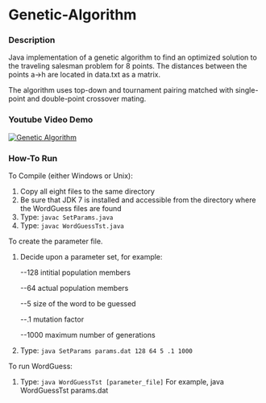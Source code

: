 # Genetic-Algorithm

### Description
Java implementation of a genetic algorithm to find an optimized solution to the traveling salesman problem for 8 points. 
The distances between the points a->h are located in data.txt as a matrix.

The algorithm uses top-down and tournament pairing matched with single-point and	double-point crossover mating.

### Youtube Video Demo
[![Genetic Algorithm](https://img.youtube.com/vi/tP_hzORpP_U/maxresdefault.jpg)](https://youtu.be/tP_hzORpP_U "Genetic Algorithm")

### How-To Run
To Compile (either Windows or Unix):
1. Copy all eight files to the same directory
2. Be sure that JDK 7 is installed and accessible from the directory where the WordGuess files are found
3. Type: ```javac SetParams.java```
4. Type: ```javac WordGuessTst.java```

To create the parameter file.
1. Decide upon a parameter set, for example:

   --128 intitial population members
   
   --64 actual population members 
   
   --5 size of the word to be guessed
   
   --.1 mutation factor
   
   --1000 maximum number of generations

   
2. Type: ```java SetParams params.dat 128 64 5 .1 1000```

To run WordGuess:
1. Type: ```java WordGuessTst [parameter_file]```
    For example, java WordGuessTst params.dat
